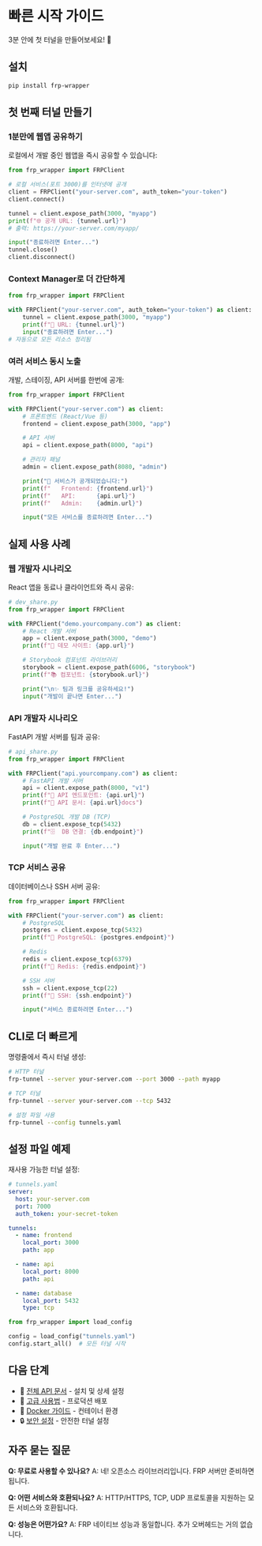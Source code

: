 # 빠른 시작 가이드

3분 안에 첫 터널을 만들어보세요! 🚀

## 설치

```bash
pip install frp-wrapper
```

## 첫 번째 터널 만들기

### 1분만에 웹앱 공유하기

로컬에서 개발 중인 웹앱을 즉시 공유할 수 있습니다:

```python
from frp_wrapper import FRPClient

# 로컬 서비스(포트 3000)를 인터넷에 공개
client = FRPClient("your-server.com", auth_token="your-token")
client.connect()

tunnel = client.expose_path(3000, "myapp")
print(f"🌐 공개 URL: {tunnel.url}")
# 출력: https://your-server.com/myapp/

input("종료하려면 Enter...")
tunnel.close()
client.disconnect()
```

### Context Manager로 더 간단하게

```python
from frp_wrapper import FRPClient

with FRPClient("your-server.com", auth_token="your-token") as client:
    tunnel = client.expose_path(3000, "myapp")
    print(f"🔗 URL: {tunnel.url}")
    input("종료하려면 Enter...")
# 자동으로 모든 리소스 정리됨
```

### 여러 서비스 동시 노출

개발, 스테이징, API 서버를 한번에 공개:

```python
from frp_wrapper import FRPClient

with FRPClient("your-server.com") as client:
    # 프론트엔드 (React/Vue 등)
    frontend = client.expose_path(3000, "app")

    # API 서버
    api = client.expose_path(8000, "api")

    # 관리자 패널
    admin = client.expose_path(8080, "admin")

    print("🚀 서비스가 공개되었습니다:")
    print(f"   Frontend: {frontend.url}")
    print(f"   API:      {api.url}")
    print(f"   Admin:    {admin.url}")

    input("모든 서비스를 종료하려면 Enter...")
```

## 실제 사용 사례

### 웹 개발자 시나리오

React 앱을 동료나 클라이언트와 즉시 공유:

```python
# dev_share.py
from frp_wrapper import FRPClient

with FRPClient("demo.yourcompany.com") as client:
    # React 개발 서버
    app = client.expose_path(3000, "demo")
    print(f"🎨 데모 사이트: {app.url}")

    # Storybook 컴포넌트 라이브러리
    storybook = client.expose_path(6006, "storybook")
    print(f"📚 컴포넌트: {storybook.url}")

    print("\n✨ 팀과 링크를 공유하세요!")
    input("개발이 끝나면 Enter...")
```

### API 개발자 시나리오

FastAPI 개발 서버를 팀과 공유:

```python
# api_share.py
from frp_wrapper import FRPClient

with FRPClient("api.yourcompany.com") as client:
    # FastAPI 개발 서버
    api = client.expose_path(8000, "v1")
    print(f"🔌 API 엔드포인트: {api.url}")
    print(f"📖 API 문서: {api.url}docs")

    # PostgreSQL 개발 DB (TCP)
    db = client.expose_tcp(5432)
    print(f"🗄️  DB 연결: {db.endpoint}")

    input("개발 완료 후 Enter...")
```

### TCP 서비스 공유

데이터베이스나 SSH 서버 공유:

```python
from frp_wrapper import FRPClient

with FRPClient("your-server.com") as client:
    # PostgreSQL
    postgres = client.expose_tcp(5432)
    print(f"🐘 PostgreSQL: {postgres.endpoint}")

    # Redis
    redis = client.expose_tcp(6379)
    print(f"🔴 Redis: {redis.endpoint}")

    # SSH 서버
    ssh = client.expose_tcp(22)
    print(f"🔐 SSH: {ssh.endpoint}")

    input("서비스 종료하려면 Enter...")
```

## CLI로 더 빠르게

명령줄에서 즉시 터널 생성:

```bash
# HTTP 터널
frp-tunnel --server your-server.com --port 3000 --path myapp

# TCP 터널
frp-tunnel --server your-server.com --tcp 5432

# 설정 파일 사용
frp-tunnel --config tunnels.yaml
```

## 설정 파일 예제

재사용 가능한 터널 설정:

```yaml
# tunnels.yaml
server:
  host: your-server.com
  port: 7000
  auth_token: your-secret-token

tunnels:
  - name: frontend
    local_port: 3000
    path: app

  - name: api
    local_port: 8000
    path: api

  - name: database
    local_port: 5432
    type: tcp
```

```python
from frp_wrapper import load_config

config = load_config("tunnels.yaml")
config.start_all()  # 모든 터널 시작
```

## 다음 단계

- 📖 [전체 API 문서](01-installation.md) - 설치 및 상세 설정
- 🔧 [고급 사용법](architecture/domain-model.md) - 프로덕션 배포
- 🐳 [Docker 가이드](../deploy/docker/) - 컨테이너 환경
- 🔒 [보안 설정](../docs/security.md) - 안전한 터널 설정

## 자주 묻는 질문

**Q: 무료로 사용할 수 있나요?**
A: 네! 오픈소스 라이브러리입니다. FRP 서버만 준비하면 됩니다.

**Q: 어떤 서비스와 호환되나요?**
A: HTTP/HTTPS, TCP, UDP 프로토콜을 지원하는 모든 서비스와 호환됩니다.

**Q: 성능은 어떤가요?**
A: FRP 네이티브 성능과 동일합니다. 추가 오버헤드는 거의 없습니다.
